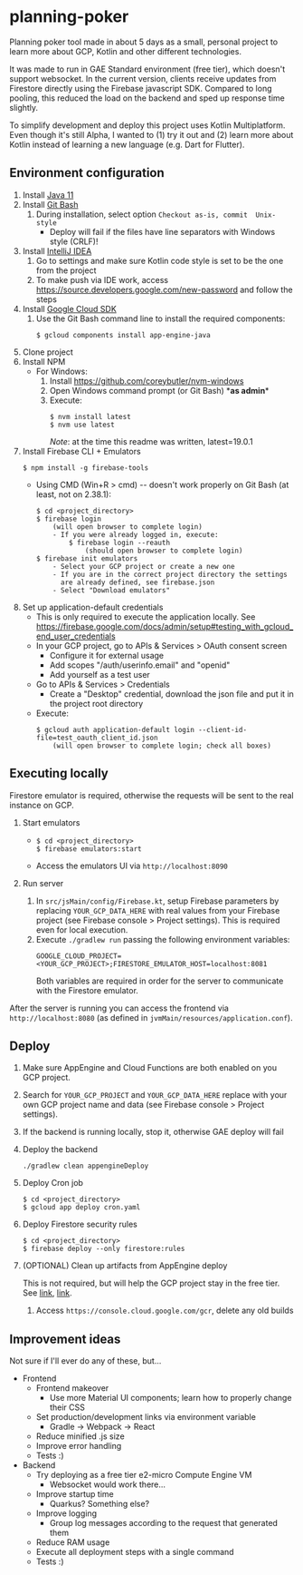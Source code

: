 # planning-poker

Planning poker tool made in about 5 days as a small, personal project to learn
more about GCP, Kotlin and other different technologies.

It was made to run in GAE Standard environment (free tier), which doesn't
support websocket. In the current version, clients receive updates from 
Firestore directly using the Firebase javascript SDK. Compared to long pooling,
this reduced the load on the backend and sped up response time slightly.

To simplify development and deploy this project uses Kotlin Multiplatform. Even
though it's still Alpha, I wanted to (1) try it out and (2) learn more about
Kotlin instead of learning a new language (e.g. Dart for Flutter).



## Environment configuration

1. Install [Java 11](https://adoptium.net/?variant=openjdk11)
2. Install [Git Bash](https://git-scm.com/download)
    1. During installation, select option `Checkout as-is, commit 
       Unix-style`
        * Deploy will fail if the files have line separators with
          Windows style (CRLF)!
3. Install [IntelliJ IDEA](https://www.jetbrains.com/idea/download/)
    1. Go to settings and make sure Kotlin code style is set to be the
       one from the project
    2. To make push via IDE work, access 
       https://source.developers.google.com/new-password
       and follow the steps
4. Install [Google Cloud SDK](https://cloud.google.com/sdk/docs/install)
    1. Use the Git Bash command line to install the required components:
        ```
        $ gcloud components install app-engine-java
        ```
5. Clone project
6. Install NPM
    * For Windows:
        1. Install https://github.com/coreybutler/nvm-windows
        2. Open Windows command prompt (or Git Bash) \***as admin**\*
        3. Execute:
            ```
            $ nvm install latest
            $ nvm use latest
            ```
           *Note*: at the time this readme was written, latest=19.0.1
7. Install Firebase CLI + Emulators
    ```
    $ npm install -g firebase-tools
    ```
    * Using CMD (Win+R > cmd) -- doesn't work properly on Git Bash (at least, not on 2.38.1):
        ```
        $ cd <project_directory>
        $ firebase login
            (will open browser to complete login)
            - If you were already logged in, execute:
                $ firebase login --reauth
                    (should open browser to complete login)
        $ firebase init emulators
            - Select your GCP project or create a new one
            - If you are in the correct project directory the settings
              are already defined, see firebase.json
            - Select "Download emulators"
        ```
8. Set up application-default credentials
    * This is only required to execute the application locally.
      See https://firebase.google.com/docs/admin/setup#testing_with_gcloud_end_user_credentials
    * In your GCP project, go to APIs & Services > OAuth consent screen
        * Configure it for external usage
        * Add scopes "/auth/userinfo.email" and "openid"
        * Add yourself as a test user
    * Go to APIs & Services > Credentials
        * Create a "Desktop" credential, download the json file and put
          it in the project root directory
    * Execute:
        ```
        $ gcloud auth application-default login --client-id-file=test_oauth_client_id.json
            (will open browser to complete login; check all boxes)
        ```



## Executing locally

Firestore emulator is required, otherwise the requests will be sent to the real
instance on GCP.



1. Start emulators
    * ```
      $ cd <project_directory>
      $ firebase emulators:start
      ```
    * Access the emulators UI via `http://localhost:8090`

2. Run server
    1. In `src/jsMain/config/Firebase.kt`, setup Firebase parameters by
       replacing `YOUR_GCP_DATA_HERE` with real values from your Firebase 
       project (see Firebase console > Project settings). This is required even
       for local execution.
    2. Execute `./gradlew run` passing the following environment variables:
        ```
        GOOGLE_CLOUD_PROJECT=<YOUR_GCP_PROJECT>;FIRESTORE_EMULATOR_HOST=localhost:8081
        ```
        Both variables are required in order for the server to communicate with
        the Firestore emulator.

After the server is running you can access the frontend via
`http://localhost:8080` (as defined in `jvmMain/resources/application.conf`).



## Deploy

1. Make sure AppEngine and Cloud Functions are both enabled on you GCP project.
2. Search for `YOUR_GCP_PROJECT` and `YOUR_GCP_DATA_HERE` replace with your own
   GCP project name and data (see Firebase console > Project settings).
3. If the backend is running locally, stop it, otherwise GAE deploy will fail
4. Deploy the backend
   ```
   ./gradlew clean appengineDeploy
   ```
5. Deploy Cron job
   ```
   $ cd <project_directory>
   $ gcloud app deploy cron.yaml
   ```
6. Deploy Firestore security rules
   ```
   $ cd <project_directory>
   $ firebase deploy --only firestore:rules
   ```
7. (OPTIONAL) Clean up artifacts from AppEngine deploy

   This is not required, but will help the GCP project stay in the free tier.
   See [link](https://stackoverflow.com/q/42947918),
   [link](https://stackoverflow.com/q/63578581).
   1. Access `https://console.cloud.google.com/gcr`, delete any old builds



## Improvement ideas

Not sure if I'll ever do any of these, but...

* Frontend
  * Frontend makeover
    * Use more Material UI components; learn how to properly change their CSS
  * Set production/development links via environment variable
    * Gradle -> Webpack -> React
  * Reduce minified .js size
  * Improve error handling
  * Tests :)
* Backend
  * Try deploying as a free tier e2-micro Compute Engine VM
    * Websocket would work there...
  * Improve startup time
    * Quarkus? Something else?
  * Improve logging
    * Group log messages according to the request that generated them
  * Reduce RAM usage
  * Execute all deployment steps with a single command
  * Tests :)
